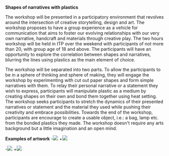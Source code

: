 **Shapes of narratives with plastics**

The workshop will be presented in a participatory environment that revolves around the intersection of creative storytelling, design and art. The workshop proposes to have a group experience as a vehicle for communication that aims to foster our evolving relationships with our very own narrative, handcraft and materials through creative play. The two hours workshop will be held in ITP over the weekend with participants of not more than 20, with group age of 18 and above. The participants will have an opportunity to explore the correlation between shapes and narratives, blurring the lines using plastics as the main element of choice. 

The workshop will be separated into two parts. To allow the participants to be in a sphere of thinking and sphere of making, they will engage the workshop by experimenting with cut out paper shapes and form simple narratives with them. To relay their personal narrative or a statement they wish to express, participants will manipulate plastic as a medium by creating shapes on their own and bond them together using heat setting. The workshop seeks participants to stretch the dynamics of their presented narratives or statement and the material they used while pushing their creativity and embrace possibilities. Towards the end of the workshop, participants are encourage to create a usable object, i.e.: a bag, lamp etc. from the bonded plastics they made. The workshop doesn't require any arts background but a little imagination and an open mind. 

**Examples of artwork**
-![](teachingasart2018/blob/master/assignments/8_FinalPropsal/Screen%20Shot%202018-04-08%20at%2012.37.05%20AM.png)
+![](https://github.com/dwantilus/teachingasart2018/blob/master/assignments/8_FinalPropsal/Screen%20Shot%202018-04-08%20at%2012.37.05%20AM.png)

-![](teachingasart2018/blob/master/assignments/8_FinalPropsal/Screen%20Shot%202018-04-08%20at%2012.39.56%20AM.png)
+![](https://github.com/dwantilus/teachingasart2018/blob/master/assignments/8_FinalPropsal/Screen%20Shot%202018-04-08%20at%2012.39.56%20AM.png)
